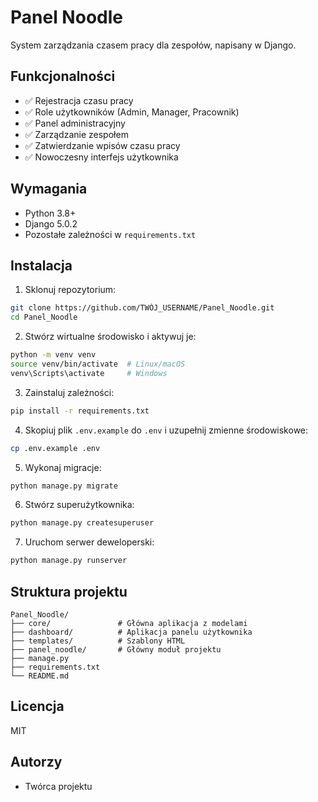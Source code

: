 # Panel Noodle

System zarządzania czasem pracy dla zespołów, napisany w Django.

## Funkcjonalności

- ✅ Rejestracja czasu pracy
- ✅ Role użytkowników (Admin, Manager, Pracownik)
- ✅ Panel administracyjny
- ✅ Zarządzanie zespołem
- ✅ Zatwierdzanie wpisów czasu pracy
- ✅ Nowoczesny interfejs użytkownika

## Wymagania

- Python 3.8+
- Django 5.0.2
- Pozostałe zależności w `requirements.txt`

## Instalacja

1. Sklonuj repozytorium:
```bash
git clone https://github.com/TWÓJ_USERNAME/Panel_Noodle.git
cd Panel_Noodle
```

2. Stwórz wirtualne środowisko i aktywuj je:
```bash
python -m venv venv
source venv/bin/activate  # Linux/macOS
venv\Scripts\activate     # Windows
```

3. Zainstaluj zależności:
```bash
pip install -r requirements.txt
```

4. Skopiuj plik `.env.example` do `.env` i uzupełnij zmienne środowiskowe:
```bash
cp .env.example .env
```

5. Wykonaj migracje:
```bash
python manage.py migrate
```

6. Stwórz superużytkownika:
```bash
python manage.py createsuperuser
```

7. Uruchom serwer deweloperski:
```bash
python manage.py runserver
```

## Struktura projektu

```
Panel_Noodle/
├── core/               # Główna aplikacja z modelami
├── dashboard/          # Aplikacja panelu użytkownika
├── templates/          # Szablony HTML
├── panel_noodle/       # Główny moduł projektu
├── manage.py
├── requirements.txt
└── README.md
```

## Licencja

MIT

## Autorzy

- Twórca projektu 